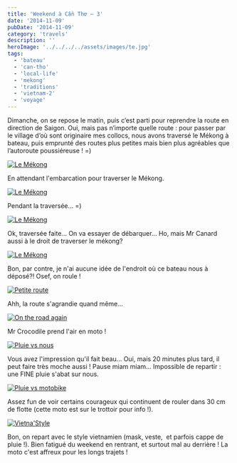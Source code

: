 ```yaml
---
title: 'Weekend à Cần Thơ – 3'
date: '2014-11-09'
pubDate: '2014-11-09'
category: 'travels'
description: ''
heroImage: '../../../../assets/images/te.jpg'
tags:
  - 'bateau'
  - 'can-tho'
  - 'local-life'
  - 'mekong'
  - 'traditions'
  - 'vietnam-2'
  - 'voyage'
---
```


Dimanche, on se repose le matin, puis c’est parti pour reprendre la route en direction de Saigon. Oui, mais pas n’importe quelle route : pour passer par le village d’où sont originaire mes collocs, nous avons traversé le Mékong à bateau, puis emprunté des routes plus petites mais bien plus agréables que l’autoroute poussiéreuse ! =)

[![Le Mékong](http://malparty.fr/wp-content/uploads/2014/11/PA195247.jpg)](http://malparty.fr/wp-content/uploads/2014/11/PA195247.jpg)

En attendant l'embarcation pour traverser le Mékong.

[![Le Mékong](http://malparty.fr/wp-content/uploads/2014/11/PA195259.jpg)](http://malparty.fr/wp-content/uploads/2014/11/PA195259.jpg)

Pendant la traversée... =)

[![Le Mékong](http://malparty.fr/wp-content/uploads/2014/11/PA195257.jpg)](http://malparty.fr/wp-content/uploads/2014/11/PA195257.jpg)

Ok, traversée faite... On va essayer de débarquer... Ho, mais Mr Canard aussi à le droit de traverser le mékong?

[![Le Mékong](http://malparty.fr/wp-content/uploads/2014/11/PA195260.jpg)](http://malparty.fr/wp-content/uploads/2014/11/PA195260.jpg)

Bon, par contre, je n'ai aucune idée de l'endroit où ce bateau nous à déposé?! Osef, on roule !

[![Petite route](http://malparty.fr/wp-content/uploads/2014/11/PA195262.jpg)](http://malparty.fr/wp-content/uploads/2014/11/PA195262.jpg)

Ahh, la route s'agrandie quand même...

[![On the road again](http://malparty.fr/wp-content/uploads/2014/11/PA195273.jpg)](http://malparty.fr/wp-content/uploads/2014/11/PA195273.jpg)

Mr Crocodile prend l'air en moto !

[![Pluie vs nous](http://malparty.fr/wp-content/uploads/2014/11/PA195287.jpg)](http://malparty.fr/wp-content/uploads/2014/11/PA195287.jpg)

Vous avez l'impression qu'il fait beau... Oui, mais 20 minutes plus tard, il peut faire très moche aussi ! Pause miam miam... Impossible de repartir : une FINE pluie s'abat sur nous.

[![Pluie vs motobike](http://malparty.fr/wp-content/uploads/2014/11/PA195302.jpg)](http://malparty.fr/wp-content/uploads/2014/11/PA195302.jpg)

Assez fun de voir certains courageux qui continuent de rouler dans 30 cm de flotte (cette moto est sur le trottoir pour info !).

[![Vietna'Style](http://malparty.fr/wp-content/uploads/2014/11/PA195263.jpg)](http://malparty.fr/wp-content/uploads/2014/11/PA195263.jpg)

Bon, on repart avec le style vietnamien (mask, veste,  et parfois cappe de pluie !). Bien fatigué du weekend en rentrant, et surtout mal au derrière ! La moto c'est affreux pour les longs trajets !
